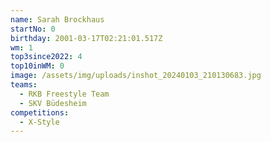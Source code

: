 ```yaml
---
name: Sarah Brockhaus
startNo: 0
birthday: 2001-03-17T02:21:01.517Z
wm: 1
top3since2022: 4
top10inWM: 0
image: /assets/img/uploads/inshot_20240103_210130683.jpg
teams:
  - RKB Freestyle Team
  - SKV Büdesheim
competitions:
  - X-Style
---
```

